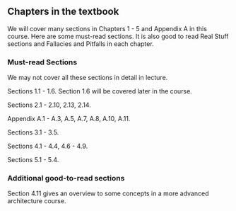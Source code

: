 ## Chapters in the textbook

We will cover many sections in Chapters 1 - 5 and Appendix A in this course. 
Here are some must-read sections. It is also good to read Real Stuff sections
and Fallacies and Pitfalls in each chapter.

### Must-read Sections   

We may not cover all these sections in detail in lecture.

Sections 1.1 - 1.6. Section 1.6 will be covered later in the course.

Sections 2.1 - 2.10, 2.13, 2.14. 

Appendix A.1 - A.3, A.5, A.7, A.8, A.10, A.11.

Sections 3.1 - 3.5. 

Sections 4.1 - 4.4, 4.6 - 4.9.

Sections 5.1 - 5.4.


### Additional good-to-read sections

Section 4.11 gives an overview to some concepts in a more advanced architecture course.

